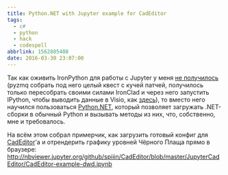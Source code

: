 ```yaml
---
title: Python.NET with Jupyter example for CadEditor
tags:
  - c#
  - python
  - hack
  - codespell
abbrlink: 1562805408
date: 2016-03-30 23:07:00
---
```

Так как оживить IronPython для работы с Jupyter у меня [не получилось](http://spiiin.livejournal.com/95533.html#comments)
(pyzmq собрать под него целый квест с кучей патчей, получилось только пересобрать своими силами IronClad и через него запустить IPython, чтобы выводить данные в Visio, как [здесь](http://viziblr.com/news/2010/4/5/ironpython-stealing-colors-with-systemdrawingbitmap-and-yes.html)), то вместо него научился пользоваться [Python.NET](https://github.com/pythonnet/pythonnet), который позволяет загружать .NET-сборки в обычный Python и вызывать методы из них, что, собственно, мне и требовалось.

На всём этом собрал примерчик, как загрузить готовый конфиг для [CadEditor](https://github.com/spiiin/CadEditor)'а и отрендерить графику уровней Чёрного Плаща прямо в браузере: <http://nbviewer.jupyter.org/github/spiiin/CadEditor/blob/master/JupyterCadEditor/CadEditor-example-dwd.ipynb>